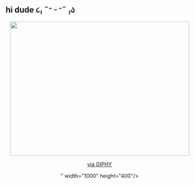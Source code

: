 ## hi dude ૮₍ ˶ᵔ ᵕ ᵔ˶ ₎ა
<div align="center">
  <img src="<iframe src="https://giphy.com/embed/2IudUHdI075HL02Pkk" width="480" height="360" style="" frameBorder="0" class="giphy-embed" allowFullScreen></iframe><p><a href="https://giphy.com/gifs/pudgypenguins-data-code-coding-2IudUHdI075HL02Pkk">via GIPHY</a></p>" width="1000" height="400"/>
</div>
